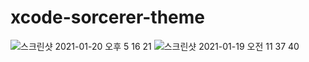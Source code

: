 # xcode-sorcerer-theme

![스크린샷 2021-01-20 오후 5 16 21](https://user-images.githubusercontent.com/39911797/105147726-e8688600-5b44-11eb-8084-e9d7cf4da0cc.png)
![스크린샷 2021-01-19 오전 11 37 40](https://user-images.githubusercontent.com/39911797/105147731-ea324980-5b44-11eb-8c57-d7657ddaa0b3.png)
